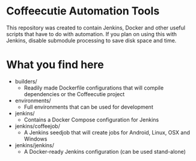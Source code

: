 # Coffeecutie Automation Tools
This repository was created to contain Jenkins, Docker and other useful scripts that have to do with automation.
If you plan on using this with Jenkins, disable submodule processing to save disk space and time.

# What you find here
 - builders/
   - Readily made Dockerfile configurations that will compile dependencies or the Coffeecutie project
 - environments/
   - Full environments that can be used for development
 - jenkins/
   - Contains a Docker Compose configuration for Jenkins
 - jenkins/coffeejob/
   - A Jenkins seedjob that will create jobs for Android, Linux, OSX and Windows
 - jenkins/jenkins/
   - A Docker-ready Jenkins configuration (can be used stand-alone)
